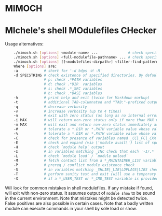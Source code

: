 MIMOCH
======
# MIchele's shell MOdulefiles CHecker

Usage alternatives:

```bash
	./mimoch.sh [options] <module-name> ...              # check specific modules (preferred style: uses existing MODULEPATH)
	./mimoch.sh [options] <full-modulefile-pathname> ... # check specified modulefiles (fragile: assumes its dirname to be MODULEPATH)
	./mimoch.sh [options] [[<modulefiles-dirpath>] <filter-find-pattern>] # search and check modulefiles
	Where [options] are:
	-a            # short for '-d bdps -H -M'
	-d SPECSTRING # check existence of specified directories. By default: bdps, where
	              # p: check .*PATH variables
	              # d: check .*DIR  variables
	              # s: check .*_SRC variables
	              # b: check .*BASE variables
	-h            # print help and exit (twice for Markdown markup)
	-t            # additional TAB-columnated and "TAB:"-prefixed output (easily grep'able, three columns). implies -M
	-q            # decrease verbosity
	-v            # increase verbosity (up to 4 times)
	-n            # exit with zero status (as long as no internal errors encountered)
	-i MAX        # will return non-zero status only if more than MAX mistakes found
	-m MAX        # will exit and return non-zero status immediately as soon MAX mistakes are reached
	-#            # tolerate a *.DIR or *.PATH variable value whose value begins with "#"
	-%            # tolerate a *.DIR or *.PATH variable value whose value contains "%" (if -% specified twice, truncate and only then check)
	-C            # check for presence of variables named _CC|_FC|_CXX (suffix)
	-E            # check and expand (via \'module avail\') list of specified modules
	-H            # check `module help` output
	-I            # in variables matching _INC check that each '-I/.* ' occurrence specifies an existing, space-free path
	-L            # check `module load` / `module unload`
	-M            # fetch contact list from a *_MAINTAINER_LIST variable; if specified twice (-MM), absence of such a variable will count as mistake.
	-P            # prereq / conflict module existence check
	-S            # in variables matching _SHLIB|_LIB|LDFLAGS|LIBS check that each '-L/.* ' occurrence specifies an existing, space-free path
	-T            # perform sanity test and exit (will use a temporary dir in /dev/shm)
	-X            # if a *_USER_TEST or *_CMD_TEST variable is provided by a module, execute it in the shell using `eval` (implies module load/unload)
```

Will look for common mistakes in shell modulefiles.
If any mistake if found, will exit with non-zero status.
It assumes output of `module show` to be sound in the current environment.
Note that mistakes might be detected twice.
False positives are also possible in certain cases.
Note that a badly written module can execute commands in your shell by sole load or show.


